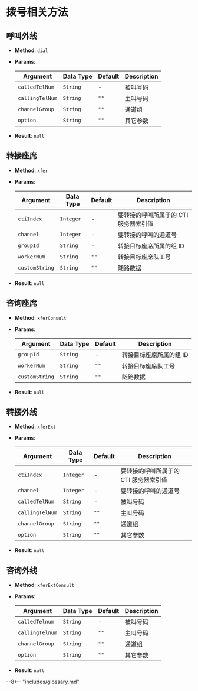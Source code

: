 # 拨号相关方法

## 呼叫外线

-   **Method**: `dial`

-   **Params**:

    | Argument        | Data Type | Default | Description |
    | --------------- | --------- | ------- | ----------- |
    | `calledTelNum`  | `String`  | -       | 被叫号码    |
    | `callingTelNum` | `String`  | `""`    | 主叫号码    |
    | `channelGroup`  | `String`  | `""`    | 通道组      |
    | `option`        | `String`  | `""`    | 其它参数    |

-   **Result**: `null`

## 转接座席

-   **Method**: `xfer`

-   **Params**:

    | Argument       | Data Type | Default | Description                           |
    | -------------- | --------- | ------- | ------------------------------------- |
    | `ctiIndex`     | `Integer` | -       | 要转接的呼叫所属于的 CTI 服务器索引值 |
    | `channel`      | `Integer` | -       | 要转接的呼叫的通道号                  |
    | `groupId`      | `String`  | -       | 转接目标座席所属的组 ID               |
    | `workerNum`    | `String`  | `""`    | 转接目标座席队工号                    |
    | `customString` | `String`  | `""`    | 随路数据                              |

-   **Result**: `null`

## 咨询座席

-   **Method**: `xferConsult`

-   **Params**:

    | Argument       | Data Type | Default | Description             |
    | -------------- | --------- | ------- | ----------------------- |
    | `groupId`      | `String`  | -       | 转接目标座席所属的组 ID |
    | `workerNum`    | `String`  | `""`    | 转接目标座席队工号      |
    | `customString` | `String`  | `""`    | 随路数据                |

-   **Result**: `null`

## 转接外线

-   **Method**: `xferExt`

-   **Params**:

    | Argument        | Data Type | Default | Description                           |
    | --------------- | --------- | ------- | ------------------------------------- |
    | `ctiIndex`      | `Integer` | -       | 要转接的呼叫所属于的 CTI 服务器索引值 |
    | `channel`       | `Integer` | -       | 要转接的呼叫的通道号                  |
    | `calledTelNum`  | `String`  | -       | 被叫号码                              |
    | `callingTelNum` | `String`  | `""`    | 主叫号码                              |
    | `channelGroup`  | `String`  | `""`    | 通道组                                |
    | `option`        | `String`  | `""`    | 其它参数                              |

-   **Result**: `null`

## 咨询外线

-   **Method**: `xferExtConsult`

-   **Params**:

    | Argument        | Data Type | Default | Description |
    | --------------- | --------- | ------- | ----------- |
    | `calledTelnum`  | `String`  | -       | 被叫号码    |
    | `callingTelnum` | `String`  | `""`    | 主叫号码    |
    | `channelGroup`  | `String`  | `""`    | 通道组      |
    | `option`        | `String`  | `""`    | 其它参数    |

-   **Result**: `null`

--8<-- "includes/glossary.md"
